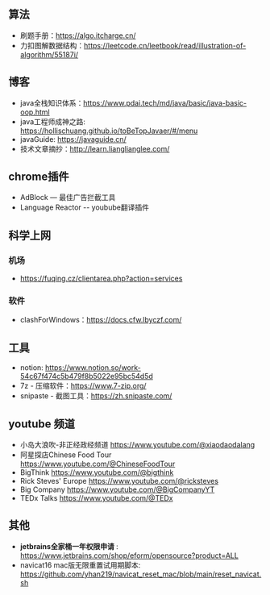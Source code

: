 ## 算法
* 刷题手册：https://algo.itcharge.cn/
* 力扣图解数据结构：https://leetcode.cn/leetbook/read/illustration-of-algorithm/55187i/

## 博客
* java全栈知识体系：https://www.pdai.tech/md/java/basic/java-basic-oop.html
* java工程师成神之路: https://hollischuang.github.io/toBeTopJavaer/#/menu
* javaGuide: https://javaguide.cn/
* 技术文章摘抄：http://learn.lianglianglee.com/

## chrome插件
* AdBlock — 最佳广告拦截工具
* Language Reactor -- youbube翻译插件

## 科学上网
### 机场
* https://fuqing.cz/clientarea.php?action=services
### 软件
* clashForWindows：https://docs.cfw.lbyczf.com/

## 工具
* notion: https://www.notion.so/work-54c67f474c5b479f8b5022e95bc54d5d
* 7z - 压缩软件：https://www.7-zip.org/
* snipaste - 截图工具：https://zh.snipaste.com/

## youtube 频道
* 小岛大浪吹-非正经政经频道 https://www.youtube.com/@xiaodaodalang
* 阿星探店Chinese Food Tour https://www.youtube.com/@ChineseFoodTour
* BigThink https://www.youtube.com/@bigthink
* Rick Steves' Europe https://www.youtube.com/@ricksteves
* Big Company https://www.youtube.com/@BigCompanyYT
* TEDx Talks https://www.youtube.com/@TEDx

## 其他
* **jetbrains全家桶一年权限申请** : https://www.jetbrains.com/shop/eform/opensource?product=ALL
* navicat16 mac版无限重置试用期脚本: https://github.com/yhan219/navicat_reset_mac/blob/main/reset_navicat.sh